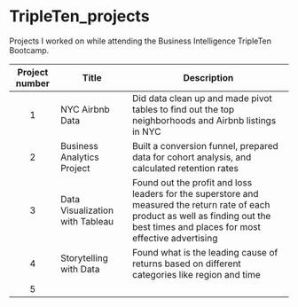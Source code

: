 # TripleTen_projects
Projects I worked on while attending the Business Intelligence TripleTen Bootcamp.


| Project number | Title | Description |
| :-----------: | ----------- |----------- |
| 1 |NYC Airbnb Data|Did data clean up and made pivot tables to find out the top neighborhoods and Airbnb listings in NYC|
| 2 |Business Analytics Project|Built a conversion funnel, prepared data for cohort analysis, and calculated retention rates|
| 3 |Data Visualization with Tableau|Found out the profit and loss leaders for the superstore and measured the return rate of each product as well as finding out the best times and places for most effective advertising|
| 4 |Storytelling with Data|Found what is the leading cause of returns based on different categories like region and time|
| 5 |||
